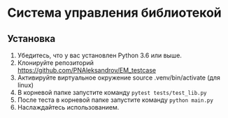 # Система управления библиотекой
## Установка

1. Убедитесь, что у вас установлен Python 3.6 или выше.
2. Клонируйте репозиторий https://github.com/PNAleksandrov/EM_testcase
3. Активируйте виртуальное окружение source .venv/bin/activate (для linux)
4. В корневой папке запустите команду  `pytest tests/test_lib.py`
5. После теста в корневой папке запустите команду `python main.py`
6. Наслаждайтесь использованием.